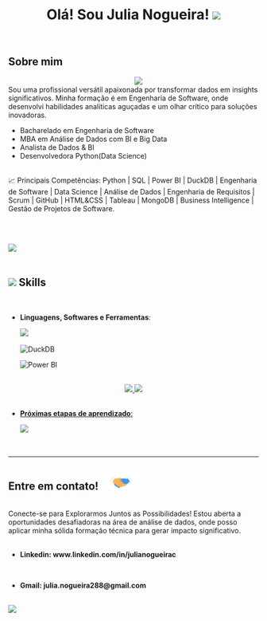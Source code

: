 
<h1 align="center"><b>Olá! Sou Julia Nogueira! </b><img src="https://media.giphy.com/media/kPrlykW2TpVU4HWx2O/giphy.gif" width="40"></h1>




<br>


	
##  **Sobre mim**

<picture> <img align="right" src="https://media.giphy.com/media/fmkYSBlJt3XjNF6p9c/giphy.gif" width = 250px></picture>

<br>
Sou uma profissional versátil apaixonada por transformar dados em insights significativos. Minha formação é em Engenharia de Software, onde desenvolvi habilidades analíticas aguçadas e um olhar crítico para soluções inovadoras. 
<ul>

<li>
Bacharelado em Engenharia de Software
</li>
<li>
MBA em Análise de Dados com BI e Big Data</li>
<li>
Analista de Dados & BI
</li>
<li>
Desenvolvedora Python(Data Science)
</li>
</ul> 
<br>
📈 Principais Competências: Python | SQL | Power BI | DuckDB | Engenharia de Software | Data Science | Análise de Dados | Engenharia de Requisitos | Scrum | GitHub | HTML&CSS | Tableau | MongoDB | Business Intelligence | Gestão de Projetos de Software.

<br><br>

<img src="https://user-images.githubusercontent.com/73097560/115834477-dbab4500-a447-11eb-908a-139a6edaec5c.gif"><br><br>

## <img src="https://media2.giphy.com/media/QssGEmpkyEOhBCb7e1/giphy.gif?cid=ecf05e47a0n3gi1bfqntqmob8g9aid1oyj2wr3ds3mg700bl&rid=giphy.gif" width ="25"><b> Skills</b>
<br>

<p align="center">

- **Linguagens, Softwares e Ferramentas**:
    
  	<a href="https://skillicons.dev">
    <img src="https://skillicons.dev/icons?i=py,mysql,html,css,js,mongodb,figma,xd,ps,replit,vscode,git,github,docker,gcp,powershell,wordpress&perline=14" />
    </a>
    
     ![DuckDB](https://img.shields.io/badge/DuckDB-gray)
	
    ![Power BI](https://img.shields.io/badge/---Power%20BI-yellow)

<br>

<div align="center">
    <a href="https://github.com/juliaNogueiraC">
    <img height="180em" src="https://github-readme-stats.vercel.app/api?username=juliaNogueiraC&show_icons=true&theme=chartreuse-dark&include_all_commits=true&count_private=true"/>
    <img height="180em" src="https://github-readme-stats.vercel.app/api/top-langs/?username=juliaNogueiraC&layout=compact&langs_count=7&theme=chartreuse-dark"/>
</div>

<br>

- **Próximas etapas de aprendizado**:
	
	<a href="https://skillicons.dev">
    <img src="https://skillicons.dev/icons?i=r,django,bootstrap,java,kubernetes,php,aws,azure,postgres" />
  </a>
	
<br>


__________________________________________________________________________________________________________________________________________


## <b> Entre em contato! </b><img src="https://github.com/0xAbdulKhalid/0xAbdulKhalid/raw/main/assets/mdImages/handshake.gif" width ="80">
<br>
<div align='left'>
Conecte-se para Explorarmos Juntos as Possibilidades! Estou aberta a oportunidades desafiadoras na área de análise de dados, onde posso aplicar minha sólida formação técnica para gerar impacto significativo.
	<br><br>
<ul>

<li>
	<p> <b> Linkedin: www.linkedin.com/in/julianogueirac </b></p>

</li>

<br>

<li>
<p> <b>Gmail: julia.nogueira288@gmail.com</p>

</li>
	
</ul>
</div>

<br>
<img src="https://user-images.githubusercontent.com/73097560/115834477-dbab4500-a447-11eb-908a-139a6edaec5c.gif">
<br>
<br>
<br>




